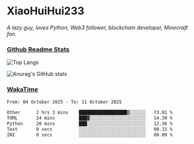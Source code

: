 # XiaoHuiHui233

*A lazy guy, loves Python, Web3 follower, blockchain developer, Minecraft fan.*

### [Github Readme Stats](https://github.com/anuraghazra/github-readme-stats)

![Top Langs](https://github-readme-stats.vercel.app/api/top-langs/?username=XiaoHuiHui233&layout=compact&theme=github_dark)

![Anurag's GitHub stats](https://github-readme-stats.vercel.app/api?username=XiaoHuiHui233&show_icons=true&theme=github_dark)

### [WakaTime](https://wakatime.com)

<!--START_SECTION:waka-->

```txt
From: 04 October 2025 - To: 11 October 2025

Other      2 hrs 3 mins    ██████████████████▒░░░░░░   73.01 %
TOML       24 mins         ███▓░░░░░░░░░░░░░░░░░░░░░   14.39 %
Python     20 mins         ███░░░░░░░░░░░░░░░░░░░░░░   12.36 %
Text       0 secs          ░░░░░░░░░░░░░░░░░░░░░░░░░   00.15 %
INI        0 secs          ░░░░░░░░░░░░░░░░░░░░░░░░░   00.09 %
```

<!--END_SECTION:waka-->
